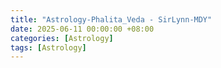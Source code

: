 ```yaml
---
title: "Astrology-Phalita_Veda - SirLynn-MDY"
date: 2025-06-11 00:00:00 +08:00
categories: [Astrology]
tags: [Astrology]
---
```

